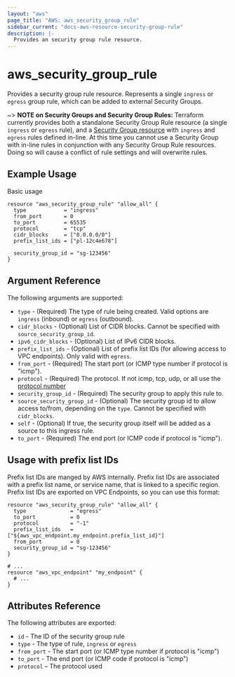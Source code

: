 ```yaml
---
layout: "aws"
page_title: "AWS: aws_security_group_rule"
sidebar_current: "docs-aws-resource-security-group-rule"
description: |-
  Provides an security group rule resource.
---
```


# aws\_security\_group\_rule

Provides a security group rule resource. Represents a single `ingress` or
`egress` group rule, which can be added to external Security Groups.

~> **NOTE on Security Groups and Security Group Rules:** Terraform currently
provides both a standalone Security Group Rule resource (a single `ingress` or
`egress` rule), and a [Security Group resource](security_group.html) with `ingress` and `egress` rules
defined in-line. At this time you cannot use a Security Group with in-line rules
in conjunction with any Security Group Rule resources. Doing so will cause
a conflict of rule settings and will overwrite rules.

## Example Usage

Basic usage

```hcl
resource "aws_security_group_rule" "allow_all" {
  type            = "ingress"
  from_port       = 0
  to_port         = 65535
  protocol        = "tcp"
  cidr_blocks     = ["0.0.0.0/0"]
  prefix_list_ids = ["pl-12c4e678"]

  security_group_id = "sg-123456"
}
```

## Argument Reference

The following arguments are supported:

* `type` - (Required) The type of rule being created. Valid options are `ingress` (inbound)
or `egress` (outbound).
* `cidr_blocks` - (Optional) List of CIDR blocks. Cannot be specified with `source_security_group_id`.
* `ipv6_cidr_blocks` - (Optional) List of IPv6 CIDR blocks.
* `prefix_list_ids` - (Optional) List of prefix list IDs (for allowing access to VPC endpoints).
Only valid with `egress`.
* `from_port` - (Required) The start port (or ICMP type number if protocol is "icmp").
* `protocol` - (Required) The protocol. If not icmp, tcp, udp, or all use the [protocol number](https://www.iana.org/assignments/protocol-numbers/protocol-numbers.xhtml)
* `security_group_id` - (Required) The security group to apply this rule to.
* `source_security_group_id` - (Optional) The security group id to allow access to/from,
     depending on the `type`. Cannot be specified with `cidr_blocks`.
* `self` - (Optional) If true, the security group itself will be added as
     a source to this ingress rule.
* `to_port` - (Required) The end port (or ICMP code if protocol is "icmp").

## Usage with prefix list IDs

Prefix list IDs are manged by AWS internally. Prefix list IDs
are associated with a prefix list name, or service name, that is linked to a specific region.
Prefix list IDs are exported on VPC Endpoints, so you can use this format:

```hcl
resource "aws_security_group_rule" "allow_all" {
  type              = "egress"
  to_port           = 0
  protocol          = "-1"
  prefix_list_ids   = ["${aws_vpc_endpoint.my_endpoint.prefix_list_id}"]
  from_port         = 0
  security_group_id = "sg-123456"
}

# ...
resource "aws_vpc_endpoint" "my_endpoint" {
  # ...
}
```

## Attributes Reference

The following attributes are exported:

* `id` - The ID of the security group rule
* `type` - The type of rule, `ingress` or `egress`
* `from_port` - The start port (or ICMP type number if protocol is "icmp")
* `to_port` - The end port (or ICMP code if protocol is "icmp")
* `protocol` – The protocol used
